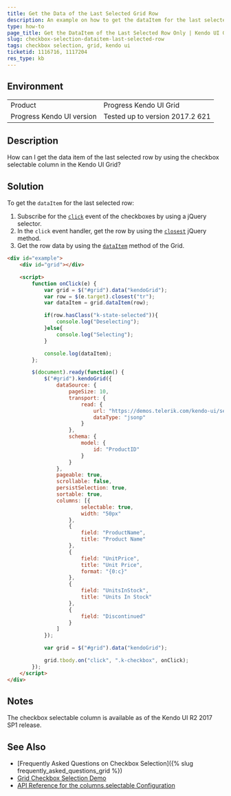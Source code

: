 ```yaml
---
title: Get the Data of the Last Selected Grid Row
description: An example on how to get the dataItem for the last selected row in the Kendo UI Grid by using the jQuery click event.
type: how-to
page_title: Get the DataItem of the Last Selected Row Only | Kendo UI Grid
slug: checkbox-selection-dataitem-last-selected-row
tags: checkbox selection, grid, kendo ui
ticketid: 1116716, 1117204
res_type: kb
---
```


## Environment

<table>
 <tr>
  <td>Product</td>
  <td>Progress Kendo UI Grid</td>
 </tr>
 <tr>
  <td>Progress Kendo UI version</td>
  <td>Tested up to version 2017.2 621</td>
 </tr>
</table>

## Description

How can I get the data item of the last selected row by using the checkbox selectable column in the Kendo UI Grid?

## Solution

To get the `dataItem` for the last selected row:

1. Subscribe for the [`click`](https://api.jquery.com/click/) event of the checkboxes by using a jQuery selector.
1. In the `click` event handler, get the row by using the [`closest`](https://api.jquery.com/closest/) jQuery method.
1. Get the row data by using the [`dataItem`](http://docs.telerik.com/kendo-ui/api/javascript/ui/grid#methods-dataItem) method of the Grid.

```html
<div id="example">
    <div id="grid"></div>

    <script>
        function onClick(e) {
            var grid = $("#grid").data("kendoGrid");
            var row = $(e.target).closest("tr");
            var dataItem = grid.dataItem(row);

			if(row.hasClass("k-state-selected")){
				console.log("Deselecting");
			}else{
				console.log("Selecting");
			}

            console.log(dataItem);
        };

        $(document).ready(function() {
            $("#grid").kendoGrid({
                dataSource: {
                    pageSize: 10,
                    transport: {
                        read: {
                            url: "https://demos.telerik.com/kendo-ui/service/Products",
                            dataType: "jsonp"
                        }
                    },
                    schema: {
                        model: {
                            id: "ProductID"
                        }
                    }
                },
                pageable: true,
                scrollable: false,
                persistSelection: true,
                sortable: true,
                columns: [{
                        selectable: true,
                        width: "50px"
                    },
                    {
                        field: "ProductName",
                        title: "Product Name"
                    },
                    {
                        field: "UnitPrice",
                        title: "Unit Price",
                        format: "{0:c}"
                    },
                    {
                        field: "UnitsInStock",
                        title: "Units In Stock"
                    },
                    {
                        field: "Discontinued"
                    }
                ]
            });

            var grid = $("#grid").data("kendoGrid");

            grid.tbody.on("click", ".k-checkbox", onClick);
        });
    </script>
</div>
```

## Notes

The checkbox selectable column is available as of the Kendo UI R2 2017 SP1 release.

## See Also

* [Frequently Asked Questions on Checkbox Selection]({% slug frequently_asked_questions_grid %})
* [Grid Checkbox Selection Demo](http://demos.telerik.com/kendo-ui/grid/checkbox-selection)
* [API Reference for the columns.selectable Configuration](http://docs.telerik.com/kendo-ui/api/javascript/ui/grid#configuration-columns.selectable)
